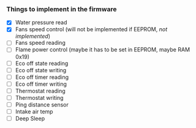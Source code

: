 ### Things to implement in the firmware
- [X] Water pressure read
- [X] Fans speed control (will not be implemented if EEPROM, _not implemented_)
- [ ] Fans speed reading
- [ ] Flame power control (maybe it has to be set in EEPROM, maybe RAM 0x19)
- [ ] Eco off state reading
- [ ] Eco off state writing
- [ ] Eco off timer reading
- [ ] Eco off timer writing
- [ ] Thermostat reading
- [ ] Thermostat writing
- [ ] Ping distance sensor
- [ ] Intake air temp
- [ ] Deep Sleep
